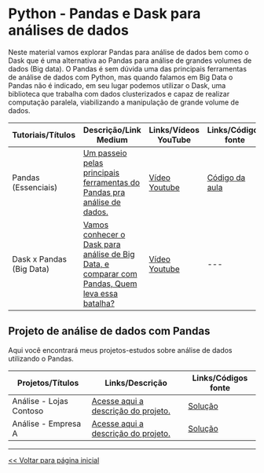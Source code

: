 # Python - Pandas e Dask para análises de dados
Neste material vamos explorar Pandas para análise de dados bem como o Dask que é uma alternativa ao Pandas para análise de grandes volumes de dados (Big data). O Pandas é sem dúvida uma das principais ferramentas de análise de dados com Python, mas quando falamos em Big Data o Pandas não é indicado, em seu lugar podemos utilizar o Dask, uma biblioteca que trabalha com dados clusterizados e capaz de realizar computação paralela, viabilizando a manipulação de grande volume de dados.

| Tutoriais/Títulos    | Descrição/Link Medium  | Links/Vídeos YouTube | Links/Códigos fonte |
| --- | --- | --- | --- |
| Pandas (Essenciais) | [Um passeio pelas principais ferramentas do Pandas pra análise de dados.](https://medium.com/@dev.daniel.amorim/python-pandas-24ab58577de5) | [Vídeo Youtube](https://youtu.be/wQ1ea-3BZhA) | [Código da aula](https://github.com/dev-daniel-amorim/Analise_de_dados-Ferramentas/blob/main/Pandas%20essenciais.ipynb) |
| Dask x Pandas (Big Data) | [Vamos conhecer o Dask para análise de Big Data, e comparar com Pandas, Quem leva essa batalha?](https://medium.com/@dev.daniel.amorim/pandas-big-data-c0557b22b37d) | [Vídeo Youtube](https://youtu.be/rZ7sGRIioR0) | --- |


## Projeto de análise de dados com Pandas
Aqui você encontrará meus projetos-estudos sobre análise de dados utilizando o Pandas.

| Projetos/Títulos  | Links/Descrição | Links/Códigos fonte | 
| --- | --- | --- |
| Análise - Lojas Contoso | [Acesse aqui a descrição do projeto.](https://github.com/dev-daniel-amorim/Analise_de_dados-Lojas_Contoso/blob/main/README.md) | [Solução](https://github.com/dev-daniel-amorim/Analise_de_dados-Lojas_Contoso/blob/main/DS-Insights-01.ipynb) |
| Análise - Empresa A | [Acesse aqui a descrição do projeto.](https://github.com/dev-daniel-amorim/Analise_de_dados-Empresa_A/blob/main/README.md) | [Solução](https://github.com/dev-daniel-amorim/Analise_de_dados-Empresa_A/blob/main/Python%20e%20SQL%20-%20Exerc%C3%ADcio%20An%C3%A1lise%20de%20Dados.ipynb) |


<hr>

[<< Voltar para página inicial](https://github.com/dev-daniel-amorim)
